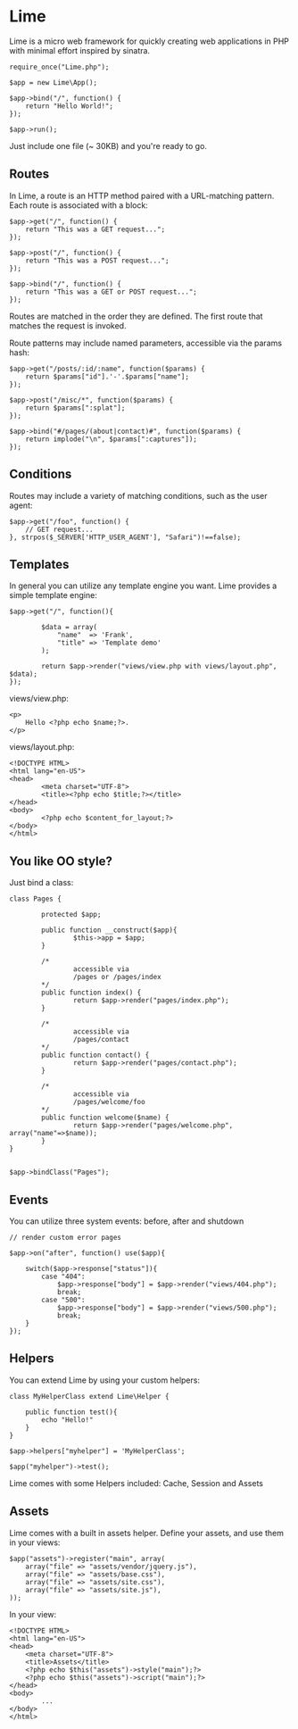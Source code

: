 Lime
====

Lime is a micro web framework for quickly creating web applications in PHP with minimal effort inspired by sinatra.
    
    require_once("Lime.php");

    $app = new Lime\App();

    $app->bind("/", function() {
        return "Hello World!";
    });

    $app->run();

Just include one file (~ 30KB) and you're ready to go.


## Routes

In Lime, a route is an HTTP method paired with a URL-matching pattern. Each route is associated with a block:


    $app->get("/", function() {
        return "This was a GET request...";
    });

    $app->post("/", function() {
        return "This was a POST request...";
    });

    $app->bind("/", function() {
        return "This was a GET or POST request...";
    });
     

Routes are matched in the order they are defined. The first route that matches the request is invoked.

Route patterns may include named parameters, accessible via the params hash:


    $app->get("/posts/:id/:name", function($params) {
        return $params["id"].'-'.$params["name"];
    });

    $app->post("/misc/*", function($params) {
        return $params[":splat"];
    });

    $app->bind("#/pages/(about|contact)#", function($params) {
        return implode("\n", $params[":captures"]);
    });


## Conditions

Routes may include a variety of matching conditions, such as the user agent:

    $app->get("/foo", function() {
        // GET request...
    }, strpos($_SERVER['HTTP_USER_AGENT'], "Safari")!==false);


## Templates

In general you can utilize any template engine you want. Lime provides a simple template engine:

    $app->get("/", function(){
     
            $data = array(
                "name"  => 'Frank', 
                "title" => 'Template demo'
            );
     
            return $app->render("views/view.php with views/layout.php", $data);
    });

views/view.php:

    <p>
        Hello <?php echo $name;?>.
    </p>

views/layout.php:

    <!DOCTYPE HTML>
    <html lang="en-US">
    <head>
            <meta charset="UTF-8">
            <title><?php echo $title;?></title>
    </head>
    <body>
            <?php echo $content_for_layout;?>
    </body>
    </html>


## You like OO style?

Just bind a class:

    class Pages {
            
            protected $app;

            public function __construct($app){
                    $this->app = $app;
            }

            /* 
                    accessible via 
                    /pages or /pages/index
            */
            public function index() {
                    return $app->render("pages/index.php");
            }

            /* 
                    accessible via 
                    /pages/contact
            */
            public function contact() {
                    return $app->render("pages/contact.php");
            }

            /* 
                    accessible via 
                    /pages/welcome/foo
            */
            public function welcome($name) {
                    return $app->render("pages/welcome.php", array("name"=>$name));
            }
    }


    $app->bindClass("Pages");


## Events

You can utilize three system events: before, after and shutdown

    // render custom error pages

    $app->on("after", function() use($app){
        
        switch($app->response["status"]){
            case "404":
                $app->response["body"] = $app->render("views/404.php");
                break;
            case "500":
                $app->response["body"] = $app->render("views/500.php");
                break;
        }
    });


## Helpers

You can extend Lime by using your custom helpers:

    class MyHelperClass extend Lime\Helper {
        
        public function test(){
            echo "Hello!"
        }
    }

    $app->helpers["myhelper"] = 'MyHelperClass';

    $app("myhelper")->test();

Lime comes with some Helpers included: Cache, Session and Assets


## Assets

Lime comes with a built in assets helper. Define your assets, and use them in your views:

    $app("assets")->register("main", array(
        array("file" => "assets/vendor/jquery.js"),
        array("file" => "assets/base.css"),
        array("file" => "assets/site.css"),
        array("file" => "assets/site.js"),
    ));
 
In your view:

    <!DOCTYPE HTML>
    <html lang="en-US">
    <head>
        <meta charset="UTF-8">
        <title>Assets</title>
        <?php echo $this("assets")->style("main");?>
        <?php echo $this("assets")->script("main");?>
    </head>
    <body>
            ...
    </body>
    </html>